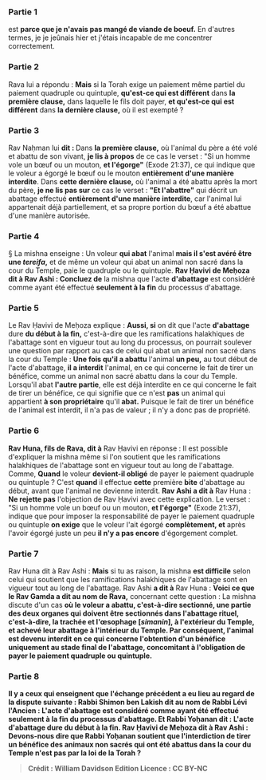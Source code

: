 
### Partie 1
est <b>parce que je n'avais pas mangé de viande de boeuf.</b> En d'autres termes, je je jeûnais hier et j'étais incapable de me concentrer correctement.

### Partie 2
Rava lui a répondu : <b>Mais</b> si la Torah exige un paiement même partiel du paiement quadruple ou quintuple, <b>qu'est-ce qui est différent</b> dans <b>la première clause,</b> dans laquelle le fils doit payer, <b>et qu'est-ce qui est différent</b> dans <b>la dernière clause,</b> où il est exempté ?

### Partie 3
Rav Naḥman lui <b>dit : </b> Dans <b>la première clause,</b> où l'animal du père a été volé et abattu de son vivant, <b>je lis à propos</b> de ce cas le verset : "Si un homme vole un bœuf ou un mouton, <b>et l'égorge"</b> (Exode 21:37), ce qui indique que le voleur a égorgé le bœuf ou le mouton <b>entièrement d'une manière interdite</b>. Dans <b>cette dernière clause,</b> où l'animal a été abattu après la mort du père, <b>je ne lis pas sur</b> ce cas le verset : <b>"Et l'abattre"</b> qui décrit un abattage effectué <b>entièrement d'une manière interdite</b>, car l'animal lui appartenait déjà partiellement, et sa propre portion du bœuf a été abattue d'une manière autorisée.

### Partie 4
§ La mishna enseigne : Un voleur <b>qui abat</b> l'animal <b>mais il s'est avéré être une <i>tereifa</i>,</b> et de même un voleur qui abat un animal non sacré dans la cour du Temple, paie le quadruple ou le quintuple. <b>Rav Ḥavivi de Meḥoza dit à Rav Ashi : Concluez de</b> la mishna que l'acte <b>d'abattage</b> est considéré comme ayant été effectué <b>seulement à la fin</b> du processus d'abattage.

### Partie 5
Le Rav Ḥavivi de Meḥoza explique : <b>Aussi, si</b> on dit que l'acte <b>d'abattage</b> dure <b>du début à la fin,</b> c'est-à-dire que les ramifications halakhiques de l'abattage sont en vigueur tout au long du processus, on pourrait soulever une question par rapport au cas de celui qui abat un animal non sacré dans la cour du Temple : <b>Une fois qu'il a abattu</b> l'animal <b>un peu,</b> au tout début de l'acte d'abattage, <b>il a interdit</b> l'animal, en ce qui concerne le fait de tirer un bénéfice, comme un animal non sacré abattu dans la cour du Temple. Lorsqu'il abat <b>l'autre partie</b>, elle est déjà interdite en ce qui concerne le fait de tirer un bénéfice, ce qui signifie que ce n'est <b>pas</b> un animal qui appartient <b>à son propriétaire</b> qu'il <b>abat.</b> Puisque le fait de tirer un bénéfice de l'animal est interdit, il n'a pas de valeur ; il n'y a donc pas de propriété.

### Partie 6
<b>Rav Huna, fils de Rava, dit à</b> Rav Ḥavivi en réponse : Il est possible d'expliquer la mishna même si l'on soutient que les ramifications halakhiques de l'abattage sont en vigueur tout au long de l'abattage. Comme, <b>Quand</b> le voleur <b>devient-il obligé</b> de payer le paiement quadruple ou quintuple ? C'est <b>quand</b> il effectue <b>cette</b> première <b>bite</b> d'abattage au début, avant que l'animal ne devienne interdit. <b>Rav Ashi a dit à</b> Rav Huna : <b>Ne rejette pas</b> l'objection de Rav Ḥavivi avec cette explication. Le verset : "Si un homme vole un bœuf ou un mouton, <b>et l'égorge"</b> (Exode 21:37), indique que pour imposer la responsabilité de payer le paiement quadruple ou quintuple <b>on exige</b> que le voleur l'ait égorgé <b>complètement, et</b> après l'avoir égorgé juste un peu <b>il n'y a pas encore</b> d'égorgement complet.

### Partie 7
Rav Huna dit à Rav Ashi : <b>Mais</b> si tu as raison, la mishna <b>est difficile</b> selon celui qui soutient que les ramifications halakhiques de l'abattage sont en vigueur tout au long de l'abattage. Rav Ashi <b>a dit à</b> Rav Huna : <b>Voici ce que le Rav Gamda a dit au nom de Rava,</b> concernant cette question : La mishna discute d'un cas <b>où le voleur a <b>abattu,</b> c'est-à-dire sectionné, <b>une partie</b> des <b>deux organes qui doivent être sectionnés dans l'abattage rituel,</b> c'est-à-dire, la trachée et l'œsophage <b>[<i>simanin</i>], à l'extérieur</b> du Temple, et <b>achevé</b> leur abattage <b>à l'intérieur</b> du Temple. Par conséquent, l'animal est devenu interdit en ce qui concerne l'obtention d'un bénéfice uniquement au stade final de l'abattage, concomitant à l'obligation de payer le paiement quadruple ou quintuple.

### Partie 8
<b>Il y a</b> ceux <b>qui enseignent</b> que l'échange précédent a eu lieu <b>au regard</b> de la dispute suivante : <b>Rabbi Shimon</b> ben Lakish <b>dit au nom de Rabbi Lévi l'Ancien :</b> L'acte d'abattage est considéré comme ayant été <b>effectué seulement à la fin</b> du processus d'abattage. <b>Et Rabbi Yoḥanan dit :</b> L'acte <b>d'abattage dure du début à la fin. Rav Ḥavivi de Meḥoza dit à Rav Ashi : Devons-nous dire que Rabbi Yoḥanan soutient</b> que l'interdiction de tirer un bénéfice des animaux <b>non sacrés</b> <b>qui ont été abattus dans la cour du Temple n'est pas par la loi de la Torah ?</b>

>Crédit : William Davidson Edition
>Licence : CC BY-NC